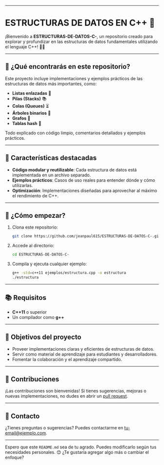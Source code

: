 
---

# ESTRUCTURAS DE DATOS EN C++ 🚀

¡Bienvenido a **ESTRUCTURAS-DE-DATOS-C-**, un repositorio creado para explorar y profundizar en las estructuras de datos fundamentales utilizando el lenguaje C++! 🔧✨

---

## 🧠 **¿Qué encontrarás en este repositorio?**

Este proyecto incluye implementaciones y ejemplos prácticos de las estructuras de datos más importantes, como:

- **Listas enlazadas** 📝
- **Pilas (Stacks)** 📚
- **Colas (Queues)** ⏳
- **Árboles binarios** 🌲
- **Grafos** 🔗
- **Tablas hash** 🔑

Todo explicado con código limpio, comentarios detallados y ejemplos prácticos.

---

## 🌟 **Características destacadas**

- **Código modular y reutilizable**: Cada estructura de datos está implementada en un archivo separado.
- **Ejemplos prácticos**: Casos de uso reales para entender dónde y cómo utilizarlas.
- **Optimización**: Implementaciones diseñadas para aprovechar al máximo el rendimiento de C++.

---

## 🚀 **¿Cómo empezar?**

1. Clona este repositorio:
   ```bash
   git clone https://github.com/jeanpaul615/ESTRUCTURAS-DE-DATOS-C-.git
   ```
2. Accede al directorio:
   ```bash
   cd ESTRUCTURAS-DE-DATOS-C-
   ```
3. Compila y ejecuta cualquier ejemplo:
   ```bash
   g++ -std=c++11 ejemplos/estructura.cpp -o estructura
   ./estructura
   ```

---

## 📚 **Requisitos**

- **C++11** o superior
- Un compilador como **g++**

---

## 🎯 **Objetivos del proyecto**

- Proveer implementaciones claras y eficientes de estructuras de datos.
- Servir como material de aprendizaje para estudiantes y desarrolladores.
- Fomentar la colaboración y el aprendizaje compartido.

---

## 🤝 **Contribuciones**

¡Las contribuciones son bienvenidas! Si tienes sugerencias, mejoras o nuevas implementaciones, no dudes en abrir un [pull request](https://github.com/jeanpaul615/ESTRUCTURAS-DE-DATOS-C-/pulls).

---

## 📧 **Contacto**

¿Tienes preguntas o sugerencias? Puedes contactarme en [tu-email@ejemplo.com](mailto:tu-email@ejemplo.com).  

---

Espero que este `README.md` sea de tu agrado. Puedes modificarlo según tus necesidades personales. 😊 ¿Te gustaría agregar algo más o cambiar el enfoque?
